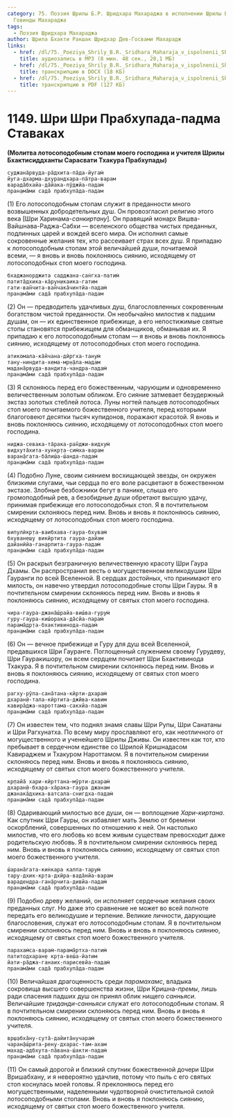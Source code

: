 ```yaml
---
category: 75. Поэзия Шрилы Б.Р. Шридхара Махараджа в исполнении Шрилы Б.С.
  Говинды Махараджа
tags:
  - Поэзия Шридхара Махараджа
author: Шрила Бхакти Ракшак Шридхар Дев-Госвами Махарадж
links:
  - href: /dl/75._Poeziya_Shrily_B.R._Sridhara_Maharaja_v_ispolnenii_Shrily_B.S._Govindy_Maharaja/1149_Shri_Shri_Prabhupada-padma_Stavakah.mp3
    title: аудиозапись в MP3 (8 мин. 48 сек., 20,1 МБ)
  - href: /dl/75._Poeziya_Shrily_B.R._Sridhara_Maharaja_v_ispolnenii_Shrily_B.S._Govindy_Maharaja/1149_Shri_Shri_Prabhupada-padma_Stavakah.docx
    title: транскрипцию в DOCX (18 КБ)
  - href: /dl/75._Poeziya_Shrily_B.R._Sridhara_Maharaja_v_ispolnenii_Shrily_B.S._Govindy_Maharaja/1149_Shri_Shri_Prabhupada-padma_Stavakah.pdf
    title: транскрипцию в PDF (127 КБ)
---
```


# 1149. Шри Шри Прабхупада-падма Ставаках

**(Молитва лотосоподобным стопам моего господина и учителя Шрилы Бхактисиддханты Сарасвати Тхакура Прабхупады)**

    суджана̄рвуда-ра̄дхита-па̄да-йугам̇
    йуга-дхарма-дхурандхара-па̄тра-варам
    варада̄бхайа-да̄йака-пӯджйа-падам̇
    пран̣ама̄ми сада̄ прабхупа̄да-падам

(1) Его лотосоподобным стопам служит в преданности много возвышенных добродетельных душ. Он провозгласил религию этого века [Шри Харинама-*санкиртану*]. Он правящий монарх Вишва-Вайшнава-Раджа-Сабхи — вселенского общества чистых преданных, подлинных царей и вождей всего мира. Он исполнил самые сокровенные желания тех, кто рассеивает страх всех душ. Я припадаю к лотосоподобным стопам этой величайшей души, почитаемой всеми, — я вновь и вновь поклоняюсь сиянию, исходящему от лотосоподобных стоп моего господина.

    бхаджанорджита садджана-сан̇гха-патим̇
    патита̄дхика-ка̄рун̣икаика-гатим
    гати-ван̃чита-ван̃чака̄чинтйа-падам̇
    пран̣ама̄ми сада̄ прабхупа̄да-падам

(2) Он — предводитель удачливых душ, благословленных сокровенным богатством чистой преданности. Он необычайно милостив к падшим душам, он — их единственное прибежище, а его непостижимые святые стопы становятся прибежищем для обманщиков, обманывая их. Я припадаю к его лотосоподобным стопам — я вновь и вновь поклоняюсь сиянию, исходящему от лотосоподобных стоп моего господина.

    атикомала-ка̄н̃чана-дӣргха-танум̇
    тану-ниндита-хема-мр̣н̣а̄ла-мадам
    мадана̄рвуда-вандита-чандра-падам̇
    пран̣ама̄ми сада̄ прабхупа̄да-падам

(3) Я склоняюсь перед его божественным, чарующим и одновременно величественным золотым обликом. Его сияние затмевает безудержный экстаз золотых стеблей лотоса. Луны ногтей пальцев лотосоподобных стоп моего почитаемого божественного учителя, перед которыми благоговеют десятки тысяч купидонов, поражают красотой. Я вновь и вновь поклоняюсь сиянию, исходящему от лотосоподобных стоп моего господина.

    ниджа-севака-та̄рака-ран̃джи-видхум̇
    видхута̄хита-хун̇кр̣та-сим̇ха-варам
    варан̣а̄гата-ба̄лиш́а-ш́анда-падам̇
    пран̣ама̄ми сада̄ прабхупа̄да-падам

(4) Подобно Луне, своим сиянием восхищающей звезды, он окружен близкими слугами, чьи сердца по его воле расцветают в божественном экстазе. Злобные безбожники бегут в панике, слыша его громоподобный рев, а безобидные души обретают высшую удачу, принимая прибежище его лотосоподобных стоп. Я в почтительном смирении склоняюсь перед ним. Вновь и вновь я поклоняюсь сиянию, исходящему от лотосоподобных стоп моего господина.

    випулӣкр̣та-ваибхава-гаура-бхувам̇
    бхуванеш̣у викӣртита гаура-дайам
    дайанӣйа-ган̣арпита-гаура-падам̇
    пран̣ама̄ми сада̄ прабхупа̄да-падам

(5) Он раскрыл безграничную величественную красоту Шри Гаура Дхамы. Он распространил весть о могущественном великодушии Шри Гауранги по всей Вселенной. В сердцах достойных, что принимают его милость, он навечно утвердил лотосоподобные стопы Шри Гауры. Я в почтительном смирении склоняюсь перед ним. Вновь и вновь я поклоняюсь сиянию, исходящему от святых стоп моего господина.

    чира-гаура-джана̄ш́райа-виш́ва-гурум̇
    гуру-гаура-киш́орака-да̄сйа-парам̇
    парама̄др̣та-бхактивинода-падам̇
    пран̣ама̄ми сада̄ прабхупа̄да-падам

(6) Он — вечное прибежище и Гуру для душ всей Вселенной, предавшихся Шри Гауранге. Поглощенный служением своему Гурудеву, Шри Гауракишору, он всем сердцем почитает Шри Бхактивинода Тхакура. Я в почтительном смирении склоняюсь перед ним. Вновь и вновь я поклоняюсь сиянию, исходящему от святых стоп моего господина.

    рагху-рӯпа-сана̄тана-кӣрти-дхарам̇
    дхаран̣ӣ-тала-кӣртита-джӣва-кавим
    кавира̄джа-нароттама-сакхйа-падам̇
    пран̣ама̄ми сада̄ прабхупа̄да-падам

(7) Он известен тем, что поднял знамя славы Шри Рупы, Шри Санатаны и Шри Рагхунатха. По всему миру прославляют его, как неотличного от могущественного и ученейшего Шрилы Дживы. Он известен как тот, кто пребывает в сердечном единстве со Шрилой Кришнадасом Кавираджем и Тхакуром Нароттамом. Я в почтительном смирении склоняюсь перед ним. Вновь и вновь я поклоняюсь сиянию, исходящему от святых стоп моего божественного учителя.

    кр̣пайа̄ хари-кӣрттана-мӯрти-дхарам̇
    дхаран̣ӣ-бхара-ха̄рака-гаура джанам
    джанака̄дхика-ватсала-снигдха-падам̇
    пран̣ама̄ми сада̄ прабхупа̄да-падам

(8) Одаривающий милостью все души, он — воплощение *Хари-киртана*. Как спутник Шри Гауры, он избавляет мать Землю от бремени оскорблений, совершенных по отношению к ней. Он настолько милостив, что его любовь ко всем живым существам превосходит даже родительскую любовь. Я в почтительном смирении склоняюсь перед ним. Вновь и вновь я поклоняюсь сиянию, исходящему от святых стоп моего божественного учителя.

    ш́арана̄гата-кин̇кара калпа-тарум̇
    тару-дхик-кр̣та-дхӣра-вада̄нйа-варам
    варадендра-ган̣а̄рчита-дивйа-падам̇
    пран̣ама̄ми сада̄ прабхупа̄да-падам

(9) Подобно древу желаний, он исполняет сердечные желания своих преданных слуг. Но даже это сравнение не может во всей полноте передать его великодушие и терпение. Великие личности, дарующие благословения, служат его лотосоподобным стопам. Я в почтительном смирении склоняюсь перед ним. Вновь и вновь я поклоняюсь сиянию, исходящему от святых стоп моего божественного учителя.

    парахам̇са-варам̇-парама̄ртха-патим̇
    патитодхаран̣е кр̣та-веш́а-йатим
    йати-ра̄джа-ганаих̣-парисевйа-падам̇
    пранама̄ми сада̄ прабхупа̄да-падам

(10) Величайшая драгоценность среди *парамахамс*, владыка сокровища высшего совершенства жизни, Шри Кришна-*премы*, лишь ради спасения падших душ он принял облик нищего *санньяси*. Величайшие *триданди-санньяси* служат его лотосоподобным стопам. Я в почтительном смирении склоняюсь перед ним. Вновь и вновь я поклоняюсь сиянию, исходящему от святых стоп моего божественного учителя.

    вр̣ш̣абха̄ну-сута̄-дайита̄нучарам̇
    чаран̣а̄ш́рита-рен̣у-дхарас-там-ахам
    махад-адбхута-па̄вана-ш́акти-падам̇
    пран̣ама̄ми сада̄ прабхупа̄да-падам

(11) Он самый дорогой и близкий спутник божественной дочери Шри Вришабхану, и я невероятно удачлив, потому что пыль с его святых стоп коснулась моей головы. Я преклоняюсь перед его могущественными, наделенными чудотворной очистительной силой лотосоподобными стопами. Вновь и вновь я поклоняюсь сиянию, исходящему от святых стоп моего божественного учителя.

